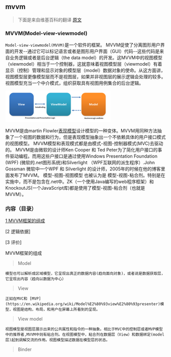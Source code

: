 ## mvvm

> 下面是来自维基百科的翻译  [原文](https://en.wikipedia.org/wiki/Model%E2%80%93view%E2%80%93viewmodel)

### MVVM(Model-view-viewmodel)

`Model-view-viewmodel(MVVM)`是一个软件的框架。
MVVM促使了分离图形用户界面的开发--通过它可以标记语言或者是图形用户界面（GUI）代码--这些代码是来自业务逻辑或者是后台逻辑（the data model）的开发。这MVVM中的视图模型（viewmodel）相当于一个控制器，这就意味着视图模型层（viewmodel）有着显示（控制）管理和显示对象的模型层（model）数据对象的使命。从这方面讲，视图模型层更像模型层而不是视图层，如果并非视图层的展示逻辑会处理的较多。视图模型充当一个中介模式，组织获取具有视图用例集合的后台逻辑。

<img src="./assets/imgs/mvvm-img01.png">

MVVM是由martin Flowler[表现模型](https://martinfowler.com/eaaDev/PresentationModel.html)设计模型的一种变体。MVVM用同种方法抽象了一个视图的数据和行为，但是表现模型抽象出一个不依赖具体的用户接口模式的视图模型。
MVVM模型和表现模式都是由模式-视图-控制器模式(MVC)去驱动的。
MVVM是由微软的设计师Ken Cooper 和 Ted Peter为了简化用户接口的事件驱动编程。而用这些户接口是通过使用Windows Presentation Foundation (WPF) (微软的.net图形系统)和Silverlight （WPF互联网的派生程序）.John Gossman 微软中一个WPF 和 
Silverlight 的设计师，2005年的时候在他的博客里面发布了MVVM。
模型-视图-视图模型 也被认为是 模型-视图-粘合剂。特别是在实施中，而不是包含在.net中。ZK（一个使用Java编写的web程序框架）和 KnockoutJS(一个JavaScript库)都是使用了模型-视图-粘合剂（也就是MVVM）。


### 内容（目录）

[1 MVVM框架的组成](#components)

[2 逻辑依据]

[3 评价]


<a id="components"></a>
MVVM框架的组成

> Model

	模型也可以解析成区域模型，它呈现出真正的数据内容(趋向面向对象)，或者说是数据获取层，它呈现出内容（趋向以数据为中心）

> View

	正如在MVC和 [MVP](https://en.wikipedia.org/wiki/Model%E2%80%93view%E2%80%93presenter)模型，视图是结构，布局，和用户在屏幕上所看到的呈现。

> View model

	视图模型是视图层展示出来的公共属性和指令的一种抽象。相比于MVC中的控制层或者MVP模型中的推荐者,MVVM中则有粘合剂。在视图模型中，粘合剂在数据层（View）和数据绑定(model层)起到调解交流的作用。视图模型描述数据在模型层的状态。

> Binder























